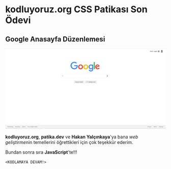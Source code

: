 # kodluyoruz.org CSS Patikası Son Ödevi

## Google Anasayfa Düzenlemesi

![preview](/assets/preview.jpg)

**kodluyoruz.org**, **patika.dev** ve **Hakan Yalçınkaya**'ya bana *web geliştirme*nin temellerini öğrettikleri için çok teşekkür ederim.

Bundan sonra sıra **JavaScript**'te!!!

    <KODLAMAYA DEVAM!>
